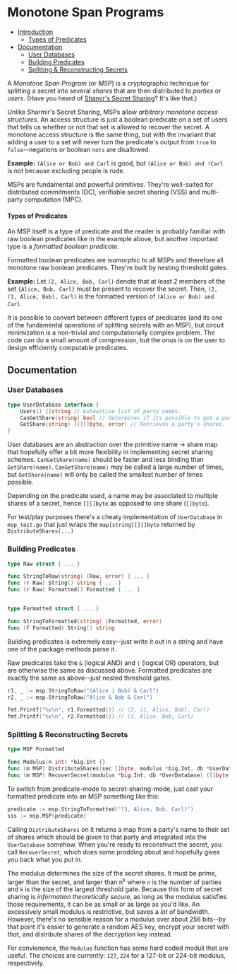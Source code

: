 Monotone Span Programs
======================

- [Introduction](#monotone-span-programs)
  - [Types of Predicates](#types-of-predicates)
- [Documentation](#documentation)
  - [User Databases](#user-databases)
  - [Building Predicates](#building-predicates)
  - [Splitting & Reconstructing Secrets](#splitting--reconstructing-secrets)

A *Monotone Span Program* (or *MSP*) is a cryptographic technique for splitting
a secret into several *shares* that are then distributed to *parties* or
*users*.  (Have you heard of [Shamir's Secret Sharing](http://en.wikipedia.org/wiki/Shamir%27s_Secret_Sharing)?  It's like that.)

Unlike Sharmir's Secret Sharing, MSPs allow *arbitrary monotone access
structures*.  An access structure is just a boolean predicate on a set of users
that tells us whether or not that set is allowed to recover the secret.  A
monotone access structure is the same thing, but with the invariant that adding
a user to a set will never turn the predicate's output from `true` to
`false`--negations or boolean `nots` are disallowed.

**Example:**  `(Alice or Bob) and Carl` is good, but `(Alice or Bob) and !Carl`
is not because excluding people is rude.

MSPs are fundamental and powerful primitives.  They're well-suited for
distributed commitments (DC), verifiable secret sharing (VSS) and multi-party
computation (MPC).


#### Types of Predicates

An MSP itself is a type of predicate and the reader is probably familiar with
raw boolean predicates like in the example above, but another important type is
a *formatted boolean predicate*.

Formatted boolean predicates are isomorphic to all MSPs and therefore all
monotone raw boolean predicates.  They're built by nesting threshold gates.

**Example:**  Let `(2, Alice, Bob, Carl)` denote that at least 2 members of the
set `{Alice, Bob, Carl}` must be present to recover the secret.  Then,
`(2, (1, Alice, Bob), Carl)` is the formatted version of
`(Alice or Bob) and Carl`.

It is possible to convert between different types of predicates (and its one of
the fundamental operations of splitting secrets with an MSP), but circuit
minimization is a non-trivial and computationally complex problem.  The code can
do a small amount of compression, but the onus is on the user to design
efficiently computable predicates.


Documentation
-------------

### User Databases

```go
type UserDatabase interface {
	Users() []string // Exhaustive list of party names.
	CanGetShare(string) bool // Determines if its possible to get a party's shares.
	GetShare(string) ([][]byte, error) // Retrieves a party's shares.
}
```

User databases are an abstraction over the primitive name -> share map that hopefully offer a bit more flexibility in implementing secret sharing schemes.  `CanGetShare(name)` should be faster and less binding than `GetShare(name)`.  `CanGetShare(name)` may be called a large number of times, but `GetShare(name)` will only be called the smallest number of times possible.

Depending on the predicate used, a name may be associated to multiple shares of a secret, hence `[][]byte` as opposed to one share (`[]byte`).

For test/play purposes there's a cheaty implementation of `UserDatabase` in `msp_test.go` that just wraps the `map[string][][]byte` returned by `DistributeShares(...)`

### Building Predicates

```go
type Raw struct { ... }

func StringToRaw(string) (Raw, error) { ... }
func (r Raw) String() string { .. .}
func (r Raw) Formatted() Formatted { ... }


type Formatted struct { ... }

func StringToFormatted(string) (Formatted, error)
func (f Formatted) String() string
```

Building predicates is extremely easy--just write it out in a string and have one of the package methods parse it.

Raw predicates take the `&` (logical AND) and `|` (logical OR) operators, but are otherwise the same as discussed above.  Formatted predicates are exactly the same as above--just nested threshold gates.

```go
r1, _ := msp.StringToRaw("(Alice | Bob) & Carl")
r2, _ := msp.StringToRaw("Alice & Bob & Carl")

fmt.Printf("%v\n", r1.Formatted()) // (2, (1, Alice, Bob), Carl)
fmt.Printf("%v\n", r2.Formatted()) // (3, Alice, Bob, Carl)
```

### Splitting & Reconstructing Secrets

```go
type MSP Formatted

func Modulus(n int) *big.Int {}
func (m MSP) DistributeShares(sec []byte, modulus *big.Int, db *UserDatabase) (map[string][][]byte, error) {}
func (m MSP) RecoverSecret(modulus *big.Int, db *UserDatabase) ([]byte, error) {}
```

To switch from predicate-mode to secret-sharing-mode, just cast your formatted predicate into an MSP something like this:
```go
predicate := msp.StringToFormatted("(3, Alice, Bob, Carl)")
sss := msp.MSP(predicate)
```

Calling `DistributeShares` on it returns a map from a party's name to their set of shares which should be given to that party and integrated into the `UserDatabase` somehow.  When you're ready to reconstruct the secret, you call `RecoverSecret`, which does some prodding about and hopefully gives you back what you put in.

The modulus determines the size of the secret shares.  It must be prime, larger than the secret, and larger than n<sup>k</sup> where `n` is the number of parties and `k` is the size of the largest threshold gate.  Because this form of secret sharing is *information theoretically secure*, as long as the modulus satisfies those requirements, it can be as small or as large as you'd like.  An excessively small modulus is restrictive, but saves a *lot* of bandwidth.  However, there's no sensible reason for a modulus over about 256 bits--by that point it's easier to generate a random AES key, encrypt your secret with *that*, and distribute shares of the decryption key instead.

For convienence, the `Modulus` function has some hard coded moduli that are useful.  The choices are currently: `127`, `224` for a 127-bit or 224-bit modulus, respectively.
